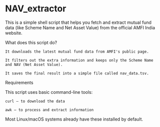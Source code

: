 # NAV_extractor

This is a simple shell script that helps you fetch and extract mutual fund data (like Scheme Name and Net Asset Value) from the official AMFI India website.

What does this script do?

    It downloads the latest mutual fund data from AMFI's public page.

    It filters out the extra information and keeps only the Scheme Name and NAV (Net Asset Value).

    It saves the final result into a simple file called nav_data.tsv.

Requirements

This script uses basic command-line tools:

    curl – to download the data

    awk – to process and extract information

Most Linux/macOS systems already have these installed by default.

